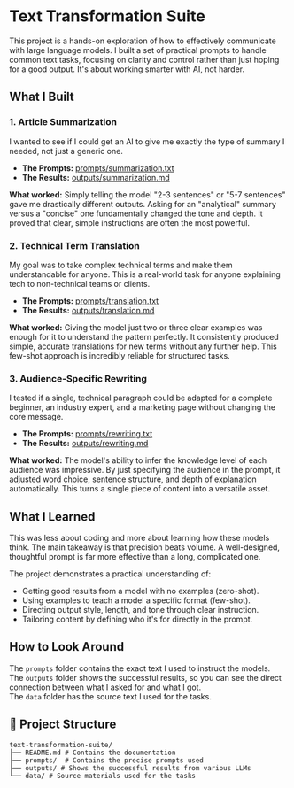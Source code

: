 # Text Transformation Suite

This project is a hands-on exploration of how to effectively communicate with large language models. I built a set of practical prompts to handle common text tasks, focusing on clarity and control rather than just hoping for a good output. It's about working smarter with AI, not harder.

## What I Built

### 1. Article Summarization
I wanted to see if I could get an AI to give me exactly the type of summary I needed, not just a generic one.
- **The Prompts:** [prompts/summarization.txt](./prompts/summarization.txt)
- **The Results:** [outputs/summarization.md](./outputs/summarization.md)

**What worked:** Simply telling the model "2-3 sentences" or "5-7 sentences" gave me drastically different outputs. Asking for an "analytical" summary versus a "concise" one fundamentally changed the tone and depth. It proved that clear, simple instructions are often the most powerful.

### 2. Technical Term Translation
My goal was to take complex technical terms and make them understandable for anyone. This is a real-world task for anyone explaining tech to non-technical teams or clients.
- **The Prompts:** [prompts/translation.txt](./prompts/translation.txt)
- **The Results:** [outputs/translation.md](./outputs/translation.md)

**What worked:** Giving the model just two or three clear examples was enough for it to understand the pattern perfectly. It consistently produced simple, accurate translations for new terms without any further help. This few-shot approach is incredibly reliable for structured tasks.

### 3. Audience-Specific Rewriting
I tested if a single, technical paragraph could be adapted for a complete beginner, an industry expert, and a marketing page without changing the core message.
- **The Prompts:** [prompts/rewriting.txt](./prompts/rewriting.txt)
- **The Results:** [outputs/rewriting.md](./outputs/rewriting.md)

**What worked:** The model's ability to infer the knowledge level of each audience was impressive. By just specifying the audience in the prompt, it adjusted word choice, sentence structure, and depth of explanation automatically. This turns a single piece of content into a versatile asset.

## What I Learned

This was less about coding and more about learning how these models think. The main takeaway is that precision beats volume. A well-designed, thoughtful prompt is far more effective than a long, complicated one.

The project demonstrates a practical understanding of:
- Getting good results from a model with no examples (zero-shot).
- Using examples to teach a model a specific format (few-shot).
- Directing output style, length, and tone through clear instruction.
- Tailoring content by defining who it's for directly in the prompt.

## How to Look Around

The `prompts` folder contains the exact text I used to instruct the models.\
The `outputs` folder shows the successful results, so you can see the direct connection between what I asked for and what I got.\
The `data` folder has the source text I used for the tasks.


## 📁 Project Structure
``` text-transformation-suite/
text-transformation-suite/
├── README.md # Contains the documentation
├── prompts/  # Contains the precise prompts used
├── outputs/ # Shows the successful results from various LLMs
└── data/ # Source materials used for the tasks